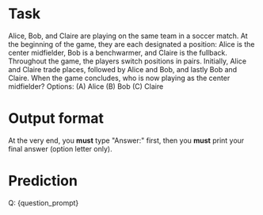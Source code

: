# Task
Alice, Bob, and Claire are playing on the same team in a soccer match. At the beginning of the game, they are each designated a position: Alice is the center midfielder, Bob is a benchwarmer, and Claire is the fullback. Throughout the game, the players switch positions in pairs. Initially, Alice and Claire trade places, followed by Alice and Bob, and lastly Bob and Claire. When the game concludes, who is now playing as the center midfielder? Options: (A) Alice (B) Bob (C) Claire

# Output format
At the very end, you **must** type "Answer:" first, then you **must** print your final answer (option letter only).

# Prediction
Q: {question_prompt}